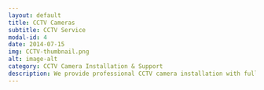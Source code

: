 ```yaml
---
layout: default
title: CCTV Cameras
subtitle: CCTV Service
modal-id: 4
date: 2014-07-15
img: CCTV-thumbnail.png
alt: image-alt
category: CCTV Camera Installation & Support
description: We provide professional CCTV camera installation with full-service support, including maintenance, remote monitoring, and mobile access. Our solutions include IP cameras, dome, bullet, and PTZ cameras, customized for both indoor and outdoor security. Ideal for offices, warehouses, retail stores, and homes, we use trusted brands to ensure reliable 24/7 surveillance and peace of mind.
---
```

